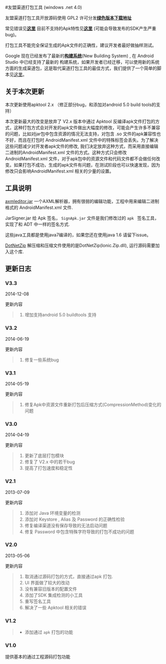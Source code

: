 #友盟渠道打包工具 (windows .net 4.0)

友盟渠道打包工具开放源码使用 GPL2 许可分发[**绿色版本下载地址**](https://github.com/Cangol/umeng-muti-channel-build-tool/tree/master/Downloads)


常见错误见[**这里**](https://github.comCangol/umeng-muti-channel-build-tool/wiki/%E5%B8%B8%E8%A7%81%E9%94%99%E8%AF%AF%E8%AF%B4%E6%98%8E%5BFAQ%5D)
目前不支持的Apk特性见[**这里**](https://github.com/umeng/umeng-muti-channel-build-tool/wiki/%E7%9B%AE%E5%89%8D%E6%B2%A1%E6%9C%89%E6%94%AF%E6%8C%81%E7%9A%84%E7%89%B9%E6%80%A7)
(可能会导致发布的SDK产生严重bug)。


打包工具不能完全保证生成的Apk文件的正确性，建议开发者最好做抽样测试。

Google 现在已经发布了最新的[**构建系统**](http://tools.android.com/tech-docs/new-build-system/user-guide)(New Building System) , 在 Android Studio 中已经支持了最新的
构建系统，如果开发者已经迁移，可以使用新的系统方面的生成渠道包，这是取代渠道打包工具的最佳方式，我们提供了一个简单的脚本见[这里](https://github.com/umeng/umeng-muti-channel-build-tool/tree/master/Gradle)。


## 关于本次更新
本次更新使用apktool 2.x （修正部分bug，和添加对android 5.0 build tools的支持）

本次更新最大的改变是放弃了 V2.x 版本中通过 Apktool  反编译apk文件打包的方式，这种打包方式会对开发的apk文件做出大幅度的修改，可能会产生许多不兼容的问题，比如对jar包中包含资源的情况无法支持，对包含 .so 文件的apk兼容性也不好，而且在打包时 AndroidManifest.xml 文件中的特殊标签会丢失。为了解决这些问题减少对开发者apk文件的修改, 我们决定放弃这种方式，而采用直接编辑二进制的AndroidManifest.xml 文件的方式。这种方式只会修改 AndroidManifest.xml 文件，对于apk包中的资源文件和代码文件都不会做任何改变。如果打包不成功，生成的apk文件有问题，在测试阶段也可以快速发现，因为修改只会影响AndroidManifest.xml 相关的少量的设置。


## 工具说明

[axmleditor.jar](https://github.com/ntop001/AXMLEditor) 一个AXML解析器，拥有很弱的编辑功能，工程中用来编辑二进制格式的 AndroidManifest.xml 文件.

JarSigner.jar 给 Apk 签名， `SignApk.jar`  文件是我们修改过的 `apk ` 签名工具，实现了和 ADT 中一样的签名方式.

这些java工具都是使用java7编译的，如果您还在使用java 1.6 请留下issue。

[DotNetZip](http://dotnetzip.codeplex.com/) 解压缩和压缩文件使用的是DotNetZip(Ionic.Zip.dll), 运行源码需要加入这个库.
## 更新日志

### V3.3

2014-12-08

更新内容

>1. 增加支持android 5.0 buildtools 支持

### V3.2

2014-06-19

更新内容

>1. 修复一些系统bug


### V3.1

2014-05-19

更新内容

>1. 修复Apk中资源文件重新打包后压缩方式(CompressionMethod)变化的问题

### V3.0

2014-04-19

更新内容

>1. 更新了底层打包模块 
>2. 修复了 V2.x 中的若干bug
>3. 提高了打包速度和稳定性

### V2.1

2013-07-09

更新内容

>1. 添加对 Java 环境变量的检测
>2. 添加对  Keystore , Alias 及 Password 的正确性检验
>3. 修复编译渠道没有保存导致的无法启动问题
>4. 修复 Password 中包含特殊字符导致的打包不成功的问题


### V2.0

2013-05-06

更新内容

>1. 取消通过源码打包的方式，直接通过apk 打包.
>2. UI 界面做了较大的改动
>3. 没有兼容旧版本的配置文件
>4. 添加了SDK 集成检测的小工具
>5. 重写签名工具
>6. 解决了一些 Apktool 相关的错误

### V1.2
>* 添加通过 `apk` 打包的功能

### V1.0
 提供基本的通过工程源码打包功能

